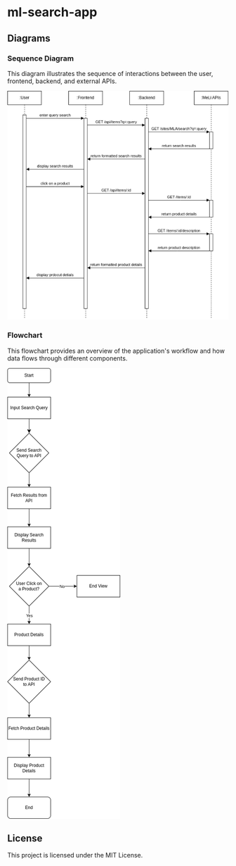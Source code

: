 # ml-search-app

## Diagrams
### Sequence Diagram
This diagram illustrates the sequence of interactions between the user, frontend, backend, and external APIs.

![Sequence Diagram](./docs/ml_sequence_diagram.png)

### Flowchart
This flowchart provides an overview of the application's workflow and how data flows through different components.

![Flowchart](./docs/ml_flowchart.png)

## License
This project is licensed under the MIT License.
